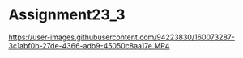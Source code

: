 # Assignment23_3

https://user-images.githubusercontent.com/94223830/160073287-3c1abf0b-27de-4366-adb9-45050c8aa17e.MP4

